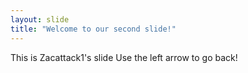 ```yaml
---
layout: slide
title: "Welcome to our second slide!"
---
```

This is Zacattack1's slide
Use the left arrow to go back!